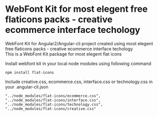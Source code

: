 # WebFont Kit for most elegent free flaticons packs - creative ecommerce interface techology  
WebFont Kit for Angular2/Angular-cli project created using most elegent free flaticons packs - creative ecommerce interface techology  
This is a WebFont Kit package for most elegent flat icons

Install webfont kit in your local node modules using following command

```
npm install flat-icons
```

Include creative.css, ecommerce.css, interface.css or technology.css in your .angular-cli.json

```
"../node_modules/flat-icons/ecommerce.css",
"../node_modules/flat-icons/interface.css",
"../node_modules/flat-icons/technology.css",
"../node_modules/flat-icons/creative.css"
```
